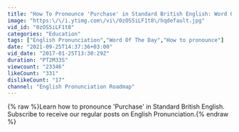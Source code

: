```yaml
---
title: "How To Pronounce 'Purchase' in Standard British English: Word Of The Day #25"
image: "https:\/\/i.ytimg.com\/vi\/0zOS5iLF1t8\/hqdefault.jpg"
vid_id: "0zOS5iLF1t8"
categories: "Education"
tags: ["English Pronunciation","Word Of The Day","How to pronounce"]
date: "2021-09-25T14:37:36+03:00"
vid_date: "2017-01-25T13:30:29Z"
duration: "PT2M33S"
viewcount: "23346"
likeCount: "331"
dislikeCount: "17"
channel: "English Pronunciation Roadmap"
---
```

{% raw %}Learn how to pronounce 'Purchase' in Standard British English. Subscribe to receive our regular posts on English Pronunciation.{% endraw %}
